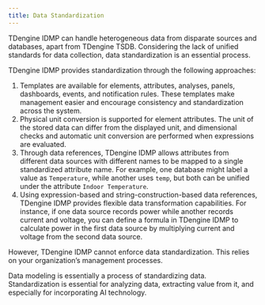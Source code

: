 ```yaml
---
title: Data Standardization
---
```


TDengine IDMP can handle heterogeneous data from disparate sources and databases, apart from TDengine TSDB. Considering the lack of unified standards for data collection, data standardization is an essential process.

TDengine IDMP provides standardization through the following approaches:

1. Templates are available for elements, attributes, analyses, panels, dashboards, events, and notification rules. These templates make management easier and encourage consistency and standardization across the system.
2. Physical unit conversion is supported for element attributes. The unit of the stored data can differ from the displayed unit, and dimensional checks and automatic unit conversion are performed when expressions are evaluated.
3. Through data references, TDengine IDMP allows attributes from different data sources with different names to be mapped to a single standardized attribute name. For example, one database might label a value as `Temperature`, while another uses `temp`, but both can be unified under the attribute `Indoor Temperature`.
4. Using expression-based and string-construction-based data references, TDengine IDMP provides flexible data transformation capabilities. For instance, if one data source records power while another records current and voltage, you can define a formula in TDengine IDMP to calculate power in the first data source by multiplying current and voltage from the second data source.

However, TDengine IDMP cannot enforce data standardization. This relies on your organization’s management processes.

Data modeling is essentially a process of standardizing data. Standardization is essential for analyzing data, extracting value from it, and especially for incorporating AI technology.
